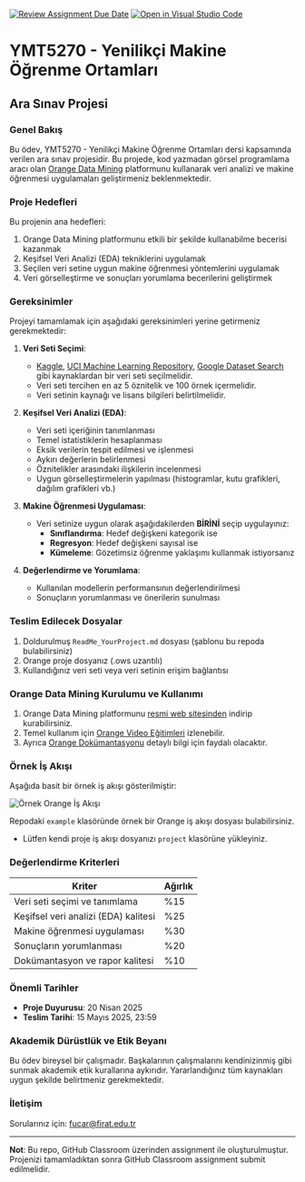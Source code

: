 [![Review Assignment Due Date](https://classroom.github.com/assets/deadline-readme-button-22041afd0340ce965d47ae6ef1cefeee28c7c493a6346c4f15d667ab976d596c.svg)](https://classroom.github.com/a/d_L6NR7B)
[![Open in Visual Studio Code](https://classroom.github.com/assets/open-in-vscode-2e0aaae1b6195c2367325f4f02e2d04e9abb55f0b24a779b69b11b9e10269abc.svg)](https://classroom.github.com/online_ide?assignment_repo_id=19487403&assignment_repo_type=AssignmentRepo)
# YMT5270 - Yenilikçi Makine Öğrenme Ortamları
## Ara Sınav Projesi

### Genel Bakış

Bu ödev, YMT5270 - Yenilikçi Makine Öğrenme Ortamları dersi kapsamında verilen ara sınav projesidir. Bu projede, kod yazmadan görsel programlama aracı olan [Orange Data Mining](https://orangedatamining.com/) platformunu kullanarak veri analizi ve makine öğrenmesi uygulamaları geliştirmeniz beklenmektedir.

### Proje Hedefleri

Bu projenin ana hedefleri:

1. Orange Data Mining platformunu etkili bir şekilde kullanabilme becerisi kazanmak
2. Keşifsel Veri Analizi (EDA) tekniklerini uygulamak
3. Seçilen veri setine uygun makine öğrenmesi yöntemlerini uygulamak
4. Veri görselleştirme ve sonuçları yorumlama becerilerini geliştirmek

### Gereksinimler

Projeyi tamamlamak için aşağıdaki gereksinimleri yerine getirmeniz gerekmektedir:

1. **Veri Seti Seçimi**: 
   - [Kaggle](https://www.kaggle.com/datasets), [UCI Machine Learning Repository](https://archive.ics.uci.edu/), [Google Dataset Search](https://datasetsearch.research.google.com/) gibi kaynaklardan bir veri seti seçilmelidir.
   - Veri seti tercihen en az 5 öznitelik ve 100 örnek içermelidir.
   - Veri setinin kaynağı ve lisans bilgileri belirtilmelidir.

2. **Keşifsel Veri Analizi (EDA)**:
   - Veri seti içeriğinin tanımlanması
   - Temel istatistiklerin hesaplanması
   - Eksik verilerin tespit edilmesi ve işlenmesi
   - Aykırı değerlerin belirlenmesi
   - Öznitelikler arasındaki ilişkilerin incelenmesi
   - Uygun görselleştirmelerin yapılması (histogramlar, kutu grafikleri, dağılım grafikleri vb.)

3. **Makine Öğrenmesi Uygulaması**:
   - Veri setinize uygun olarak aşağıdakilerden **BİRİNİ** seçip uygulayınız:
     - **Sınıflandırma**: Hedef değişkeni kategorik ise
     - **Regresyon**: Hedef değişkeni sayısal ise
     - **Kümeleme**: Gözetimsiz öğrenme yaklaşımı kullanmak istiyorsanız

4. **Değerlendirme ve Yorumlama**:
   - Kullanılan modellerin performansının değerlendirilmesi
   - Sonuçların yorumlanması ve önerilerin sunulması

### Teslim Edilecek Dosyalar

1. Doldurulmuş `ReadMe_YourProject.md` dosyası (şablonu bu repoda bulabilirsiniz)
2. Orange proje dosyanız (.ows uzantılı)
3. Kullandığınız veri seti veya veri setinin erişim bağlantısı

### Orange Data Mining Kurulumu ve Kullanımı

1. Orange Data Mining platformunu [resmi web sitesinden](https://orangedatamining.com/download/) indirip kurabilirsiniz.
2. Temel kullanım için [Orange Video Eğitimleri](https://www.youtube.com/c/OrangeDataMining) izlenebilir.
3. Ayrıca [Orange Dokümantasyonu](https://orangedatamining.com/docs/) detaylı bilgi için faydalı olacaktır.

### Örnek İş Akışı

Aşağıda basit bir örnek iş akışı gösterilmiştir:

![Örnek Orange İş Akışı](img/example_workflow.png)

Repodaki `example` klasöründe örnek bir Orange iş akışı dosyası bulabilirsiniz. 
- Lütfen kendi proje iş akışı dosyanızı `project` klasörüne yükleyiniz. 

### Değerlendirme Kriterleri

| Kriter | Ağırlık |
|--------|---------|
| Veri seti seçimi ve tanımlama | %15 |
| Keşifsel veri analizi (EDA) kalitesi | %25 |
| Makine öğrenmesi uygulaması | %30 |
| Sonuçların yorumlanması | %20 |
| Dokümantasyon ve rapor kalitesi | %10 |

### Önemli Tarihler

- **Proje Duyurusu**: 20 Nisan 2025
- **Teslim Tarihi**: 15 Mayıs 2025, 23:59

### Akademik Dürüstlük ve Etik Beyanı

Bu ödev bireysel bir çalışmadır. Başkalarının çalışmalarını kendinizinmiş gibi sunmak akademik etik kurallarına aykırıdır. 
Yararlandığınız tüm kaynakları uygun şekilde belirtmeniz gerekmektedir.

### İletişim

Sorularınız için: fucar@firat.edu.tr

---

**Not**: Bu repo, GitHub Classroom üzerinden assignment ile oluşturulmuştur. Projenizi tamamladıktan sonra GitHub Classroom assignment submit edilmelidir.
